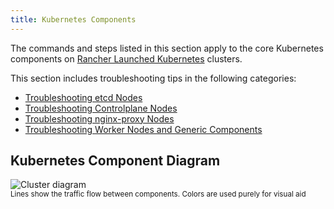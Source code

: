 ```yaml
---
title: Kubernetes Components
---
```


The commands and steps listed in this section apply to the core Kubernetes components on [Rancher Launched Kubernetes](/docs/cluster-provisioning/rke-clusters/) clusters.

This section includes troubleshooting tips in the following categories:

- [Troubleshooting etcd Nodes](/docs/troubleshooting/kubernetes-components/etcd)
- [Troubleshooting Controlplane Nodes](/docs/troubleshooting/kubernetes-components/controlplane)
- [Troubleshooting nginx-proxy Nodes](/docs/troubleshooting/kubernetes-components/nginx-proxy)
- [Troubleshooting Worker Nodes and Generic Components](/docs/troubleshooting/kubernetes-components/worker-and-generic)

## Kubernetes Component Diagram

![Cluster diagram](/img/rancher/clusterdiagram.svg)<br/>
<sup>Lines show the traffic flow between components. Colors are used purely for visual aid</sup>
